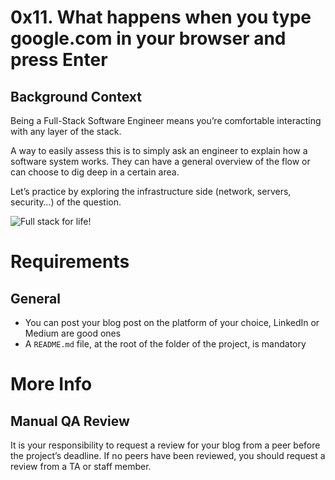 # 0x11. What happens when you type google.com in your browser and press Enter

## Background Context

Being a Full-Stack Software Engineer means you’re comfortable interacting with any layer of the stack.

A way to easily assess this is to simply ask an engineer to explain how a software system works. They can have a general overview of the flow or can choose to dig deep in a certain area.

Let’s practice by exploring the infrastructure side (network, servers, security…) of the question.

![Full stack for life!](https://s3.amazonaws.com/intranet-projects-files/holbertonschool-sysadmin_devops/298/aJPw3mw.jpg)

# Requirements

## General

- You can post your blog post on the platform of your choice, LinkedIn or Medium are good ones
- A `README.md` file, at the root of the folder of the project, is mandatory

# More Info

## Manual QA Review

It is your responsibility to request a review for your blog from a peer before the project’s deadline. If no peers have been reviewed, you should request a review from a TA or staff member.

